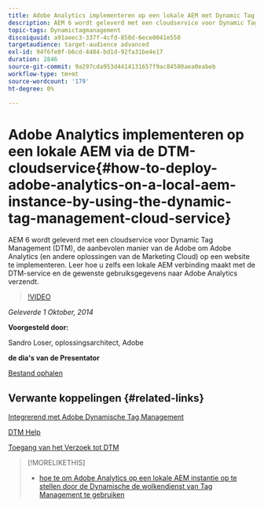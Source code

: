 ```yaml
---
title: Adobe Analytics implementeren op een lokale AEM met Dynamic Tag Management Cloud Service
description: AEM 6 wordt geleverd met een cloudservice voor Dynamic Tag Management (DTM), de aanbevolen manier van de Adobe om Adobe Analytics (en andere oplossingen van de Marketing Cloud) op een website te implementeren. Leer hoe u zelfs een lokale AEM verbinding maakt met de DTM-service en de gewenste gebruiksgegevens naar Adobe Analytics verzendt.
topic-tags: Dynamictagmanagement
discoiquuid: a91aeec3-337f-4cfd-850d-6ece0041e550
targetaudience: target-audience advanced
exl-id: 94f6fe0f-b6cd-4484-bd1d-92fa31be4e17
duration: 2846
source-git-commit: 9a297cda953d4414131657f9ac84580aea0eabeb
workflow-type: tm+mt
source-wordcount: '179'
ht-degree: 0%

---
```


# Adobe Analytics implementeren op een lokale AEM via de DTM-cloudservice{#how-to-deploy-adobe-analytics-on-a-local-aem-instance-by-using-the-dynamic-tag-management-cloud-service}

AEM 6 wordt geleverd met een cloudservice voor Dynamic Tag Management (DTM), de aanbevolen manier van de Adobe om Adobe Analytics (en andere oplossingen van de Marketing Cloud) op een website te implementeren. Leer hoe u zelfs een lokale AEM verbinding maakt met de DTM-service en de gewenste gebruiksgegevens naar Adobe Analytics verzendt.

>[!VIDEO](https://video.tv.adobe.com/v/19401/?quality=9)

*Geleverde 1 Oktober, 2014*

**Voorgesteld door:**

Sandro Loser, oplossingsarchitect, Adobe

**de dia&#39;s van de Presentator**

[Bestand ophalen](assets/dtm-10-1-2014.pdf)

## Verwante koppelingen {#related-links}

[ Integrerend met Adobe Dynamische Tag Management ](https://docs.adobe.com/docs/en/aem/6-0/administer/integration/marketing-cloud/dtm.html)

[ DTM Help ](https://experienceleague.adobe.com/docs/data-collection.html?lang=nl-NL)

[ Toegang van het Verzoek tot DTM ](https://dtm.adobe.com/request_access)

<!--
[Get back to the Overview](https://helpx.adobe.com/nl/experience-manager/kt/eseminars/gems/aem-index.html)
-->

>[!MORELIKETHIS]
>
>* [ hoe te om Adobe Analytics op een lokale AEM instantie op te stellen door de Dynamische de wolkendienst van Tag Management te gebruiken ](aem-adobe-analytics-dynamic-tag-management.md)
